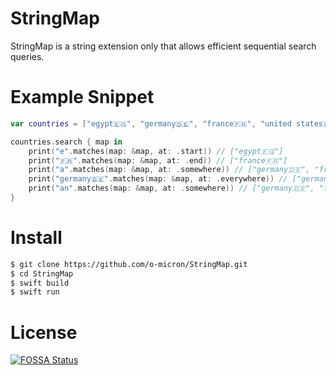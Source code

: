 # StringMap

StringMap is a string extension only that allows efficient sequential search queries.

# Example Snippet
```swift
var countries = ["egypt🇪🇬", "germany🇩🇪", "france🇫🇷", "united states🇺🇸", "spain🇪🇸"]

countries.search { map in
    print("e".matches(map: &map, at: .start)) // ["egypt🇪🇬"]
    print("🇫🇷".matches(map: &map, at: .end)) // ["france🇫🇷"]
    print("a".matches(map: &map, at: .somewhere)) // ["germany🇩🇪", "france🇫🇷", "united states🇺🇸", "spain🇪🇸"]
    print("germany🇩🇪".matches(map: &map, at: .everywhere)) // ["germany🇩🇪"]
    print("an".matches(map: &map, at: .somewhere)) // ["germany🇩🇪", "france🇫🇷"]
}
```

# Install
```bash
$ git clone https://github.com/o-micron/StringMap.git
$ cd StringMap
$ swift build
$ swift run
```

# License
[![FOSSA Status](https://app.fossa.io/api/projects/git%2Bgithub.com%2Fo-micron%2FStringMap.svg?type=large)](https://app.fossa.io/projects/git%2Bgithub.com%2Fo-micron%2FStringMap?ref=badge_large)
